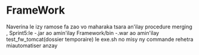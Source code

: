 # FrameWork
Naverina le izy ramose fa zao vo maharaka tsara an'ilay procedure merging ,
Sprint5:le  -.jar ao amin'ilay Framework/bin
            -.war ao amin'ilay test_fw_tomcat(dossier temporaire)
            le exe.sh no misy ny commande rehetra miautomatiser anzay
